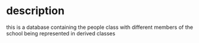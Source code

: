 # description
this is a database containing the people class with different members of the school being represented in derived classes